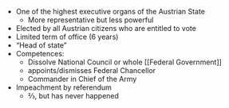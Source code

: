 - One of the highest executive organs of the Austrian State
	- More representative but less powerful
- Elected by all Austrian citizens who are entitled to vote
- Limited term of office (6 years)
- “Head of state”
- Competences:
	- Dissolve National Council or whole [[Federal Government]]
	- appoints/dismisses Federal Chancellor
	- Commander in Chief of the Army
- Impeachment by referendum
	- ⅔, but has never happened